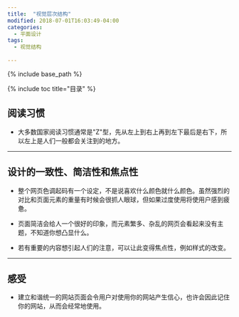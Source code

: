 ```yaml
---
title:  "视觉层次结构"
modified: 2018-07-01T16:03:49-04:00
categories: 
  - 平面设计
tags:
  - 视觉结构
  
---
```


{% include base_path %}

{% include toc title="目录" %}

## 阅读习惯

* 大多数国家阅读习惯通常是"Z"型，先从左上到右上再到左下最后是右下，所以左上是人们一般都会关注到的地方。
 
***

## 设计的一致性、简洁性和焦点性

* 整个网页色调起码有一个设定，不是说喜欢什么颜色就什么颜色。虽然强烈的对比和页面元素的重量有时候会很抓人眼球，但如果过度使用将使用户感到疲惫。

* 页面简洁会给人一个很好的印象，而元素繁多、杂乱的网页会看起来没有主题，不知道你想凸显什么。

* 若有重要的内容想引起人们的注意，可以让此变得焦点性，例如样式的改变。

***
## 感受
- 建立和谐统一的网站页面会令用户对使用你的网站产生信心，也许会因此记住你的网站，从而会经常地使用。
